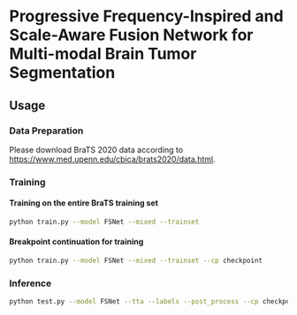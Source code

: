 # Progressive Frequency-Inspired and Scale-Aware Fusion Network for Multi-modal Brain Tumor Segmentation
## Usage
### Data Preparation
Please download BraTS 2020 data according to https://www.med.upenn.edu/cbica/brats2020/data.html.
### Training
#### Training on the entire BraTS training set
```bash
python train.py --model FSNet --mixed --trainset
```
#### Breakpoint continuation for training
```bash
python train.py --model FSNet --mixed --trainset --cp checkpoint
```
### Inference
```bash
python test.py --model FSNet --tta --labels --post_process --cp checkpoint
```
